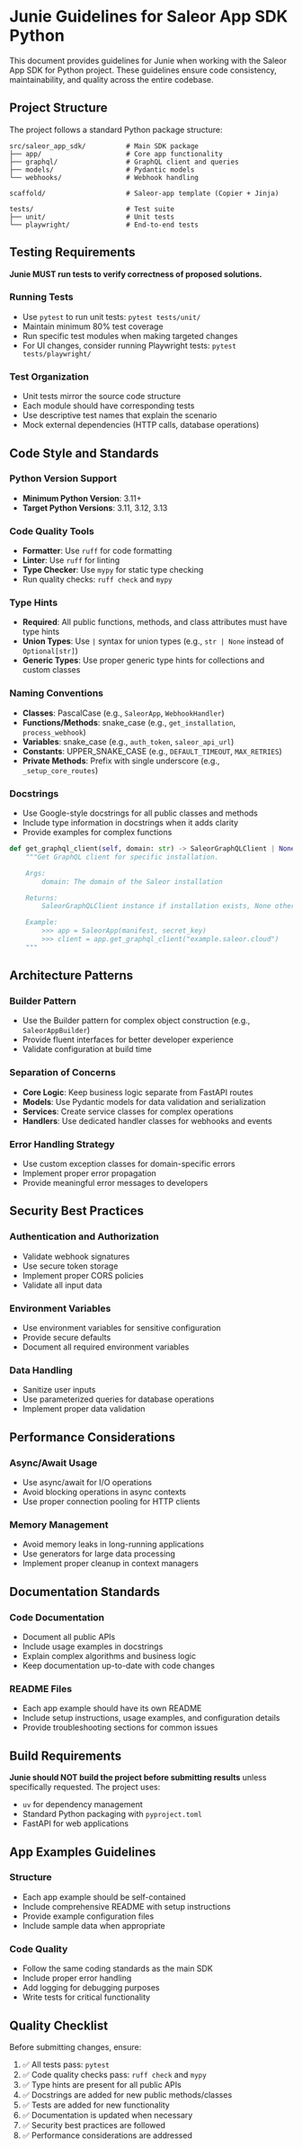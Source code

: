 # Junie Guidelines for Saleor App SDK Python

This document provides guidelines for Junie when working with the Saleor App SDK for Python project. These guidelines ensure code consistency, maintainability, and quality across the entire codebase.

## Project Structure

The project follows a standard Python package structure:

```
src/saleor_app_sdk/          # Main SDK package
├── app/                     # Core app functionality
├── graphql/                 # GraphQL client and queries
├── models/                  # Pydantic models
└── webhooks/                # Webhook handling

scaffold/                    # Saleor-app template (Copier + Jinja) 

tests/                       # Test suite
├── unit/                    # Unit tests
└── playwright/              # End-to-end tests
```

## Testing Requirements

**Junie MUST run tests to verify correctness of proposed solutions.**

### Running Tests
- Use `pytest` to run unit tests: `pytest tests/unit/`
- Maintain minimum 80% test coverage
- Run specific test modules when making targeted changes
- For UI changes, consider running Playwright tests: `pytest tests/playwright/`

### Test Organization
- Unit tests mirror the source code structure
- Each module should have corresponding tests
- Use descriptive test names that explain the scenario
- Mock external dependencies (HTTP calls, database operations)

## Code Style and Standards

### Python Version Support
- **Minimum Python Version**: 3.11+
- **Target Python Versions**: 3.11, 3.12, 3.13

### Code Quality Tools
- **Formatter**: Use `ruff` for code formatting
- **Linter**: Use `ruff` for linting  
- **Type Checker**: Use `mypy` for static type checking
- Run quality checks: `ruff check` and `mypy`

### Type Hints
- **Required**: All public functions, methods, and class attributes must have type hints
- **Union Types**: Use `|` syntax for union types (e.g., `str | None` instead of `Optional[str]`)
- **Generic Types**: Use proper generic type hints for collections and custom classes

### Naming Conventions
- **Classes**: PascalCase (e.g., `SaleorApp`, `WebhookHandler`)
- **Functions/Methods**: snake_case (e.g., `get_installation`, `process_webhook`)
- **Variables**: snake_case (e.g., `auth_token`, `saleor_api_url`)
- **Constants**: UPPER_SNAKE_CASE (e.g., `DEFAULT_TIMEOUT`, `MAX_RETRIES`)
- **Private Methods**: Prefix with single underscore (e.g., `_setup_core_routes`)

### Docstrings
- Use Google-style docstrings for all public classes and methods
- Include type information in docstrings when it adds clarity
- Provide examples for complex functions

```python
def get_graphql_client(self, domain: str) -> SaleorGraphQLClient | None:
    """Get GraphQL client for specific installation.

    Args:
        domain: The domain of the Saleor installation

    Returns:
        SaleorGraphQLClient instance if installation exists, None otherwise

    Example:
        >>> app = SaleorApp(manifest, secret_key)
        >>> client = app.get_graphql_client("example.saleor.cloud")
    """
```

## Architecture Patterns

### Builder Pattern
- Use the Builder pattern for complex object construction (e.g., `SaleorAppBuilder`)
- Provide fluent interfaces for better developer experience
- Validate configuration at build time

### Separation of Concerns
- **Core Logic**: Keep business logic separate from FastAPI routes
- **Models**: Use Pydantic models for data validation and serialization
- **Services**: Create service classes for complex operations
- **Handlers**: Use dedicated handler classes for webhooks and events

### Error Handling Strategy
- Use custom exception classes for domain-specific errors
- Implement proper error propagation
- Provide meaningful error messages to developers

## Security Best Practices

### Authentication and Authorization
- Validate webhook signatures
- Use secure token storage
- Implement proper CORS policies
- Validate all input data

### Environment Variables
- Use environment variables for sensitive configuration
- Provide secure defaults
- Document all required environment variables

### Data Handling
- Sanitize user inputs
- Use parameterized queries for database operations
- Implement proper data validation

## Performance Considerations

### Async/Await Usage
- Use async/await for I/O operations
- Avoid blocking operations in async contexts
- Use proper connection pooling for HTTP clients

### Memory Management
- Avoid memory leaks in long-running applications
- Use generators for large data processing
- Implement proper cleanup in context managers

## Documentation Standards

### Code Documentation
- Document all public APIs
- Include usage examples in docstrings
- Explain complex algorithms and business logic
- Keep documentation up-to-date with code changes

### README Files
- Each app example should have its own README
- Include setup instructions, usage examples, and configuration details
- Provide troubleshooting sections for common issues

## Build Requirements

**Junie should NOT build the project before submitting results** unless specifically requested. The project uses:
- `uv` for dependency management
- Standard Python packaging with `pyproject.toml`
- FastAPI for web applications

## App Examples Guidelines

### Structure
- Each app example should be self-contained
- Include comprehensive README with setup instructions
- Provide example configuration files
- Include sample data when appropriate

### Code Quality
- Follow the same coding standards as the main SDK
- Include proper error handling
- Add logging for debugging purposes
- Write tests for critical functionality

## Quality Checklist

Before submitting changes, ensure:

1. ✅ All tests pass: `pytest`
2. ✅ Code quality checks pass: `ruff check` and `mypy`
3. ✅ Type hints are present for all public APIs
4. ✅ Docstrings are added for new public methods/classes
5. ✅ Tests are added for new functionality
6. ✅ Documentation is updated when necessary
7. ✅ Security best practices are followed
8. ✅ Performance considerations are addressed
